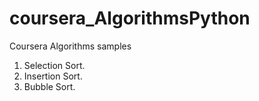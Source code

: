 coursera_AlgorithmsPython
=========================

Coursera Algorithms samples  

1. Selection Sort.
2. Insertion Sort.
3. Bubble Sort.
